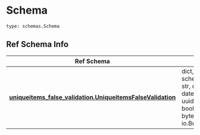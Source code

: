 # Schema
```
type: schemas.Schema
```

## Ref Schema Info
Ref Schema | Input Type | Output Type
---------- | ---------- | -----------
[**uniqueitems_false_validation.UniqueitemsFalseValidation**](../../../../../../components/schema/uniqueitems_false_validation.md) | dict, schemas.immutabledict, str, datetime.date, datetime.datetime, uuid.UUID, int, float, bool, None, list, tuple, bytes, io.FileIO, io.BufferedReader | schemas.immutabledict, str, float, int, bool, None, tuple, bytes, io.FileIO
